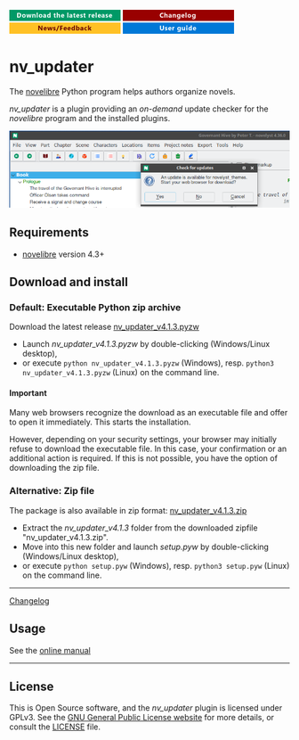 [![Download the latest release](docs/img/download-button.png)](https://github.com/peter88213/nv_updater/raw/main/dist/nv_updater_v4.1.3.pyzw)
[![Changelog](docs/img/changelog-button.png)](docs/changelog.md)
[![News/Feedback](docs/img/news-button.png)](https://github.com/peter88213/novelibre/discussions)
[![Online help](docs/img/help-button.png)](https://peter88213.github.io/nvhelp-en/nv_updater/)


# nv_updater

The [novelibre](https://github.com/peter88213/novelibre/) Python program helps authors organize novels.  

*nv_updater* is a plugin providing an *on-demand* update checker for the *novelibre* program and the installed plugins.



![Screenshot](docs/Screenshots/screen01.png)

## Requirements

- [novelibre](https://github.com/peter88213/novelibre/) version 4.3+

## Download and install

### Default: Executable Python zip archive

Download the latest release [nv_updater_v4.1.3.pyzw](https://github.com/peter88213/nv_updater/raw/main/dist/nv_updater_v4.1.3.pyzw)

- Launch *nv_updater_v4.1.3.pyzw* by double-clicking (Windows/Linux desktop),
- or execute `python nv_updater_v4.1.3.pyzw` (Windows), resp. `python3 nv_updater_v4.1.3.pyzw` (Linux) on the command line.

#### Important

Many web browsers recognize the download as an executable file and offer to open it immediately. 
This starts the installation.

However, depending on your security settings, your browser may 
initially  refuse  to download the executable file. 
In this case, your confirmation or an additional action is required. 
If this is not possible, you have the option of downloading 
the zip file. 


### Alternative: Zip file

The package is also available in zip format: [nv_updater_v4.1.3.zip](https://github.com/peter88213/nv_updater/raw/main/dist/nv_updater_v4.1.3.zip)

- Extract the *nv_updater_v4.1.3* folder from the downloaded zipfile "nv_updater_v4.1.3.zip".
- Move into this new folder and launch *setup.pyw* by double-clicking (Windows/Linux desktop), 
- or execute `python setup.pyw` (Windows), resp. `python3 setup.pyw` (Linux) on the command line.

---

[Changelog](docs/changelog.md)

## Usage

See the [online manual](https://peter88213.github.io/nvhelp-en/nv_updater/)

---

## License

This is Open Source software, and the *nv_updater* plugin is licensed under GPLv3. See the
[GNU General Public License website](https://www.gnu.org/licenses/gpl-3.0.en.html) for more
details, or consult the [LICENSE](https://github.com/peter88213/nv_updater/blob/main/LICENSE) file.
